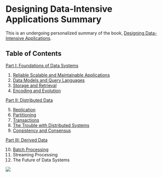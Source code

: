 # Designing Data-Intensive Applications Summary
This is an undergoing personalized summary of the book, [Designing Data-Intensive Applications](https://dataintensive.net/).

## Table of Contents
[Part I: Foundations of Data Systems](part_i.md)

1. [Reliable Scalable and Maintainable Applications](chapter_1.md)
2. [Data Models and Query Languages](chapter_2.md)
3. [Storage and Retrieval](chapter_3.md)
4. [Encoding and Evolution](chapter_4.md)

[Part II: Distributed Data](part_ii.md)

5. [Replication](chapter_5.md)
6. [Partitioning](chapter_6.md)
7. [Transactions](chapter_7.md)
8. [The Trouble with Distributed Systems](chapter_8.md)
9. [Consistency and Consensus](chapter_9.md)

[Part III: Derived Data](part_iii.md)

10. [Batch Processing](chapter_10.md)
11. Streaming Processing
12. The Future of Data Systems


![](https://dataintensive.net/images/book-cover.png)

